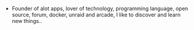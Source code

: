 - Founder of alot apps, lover of technology, programming language, open source, forum, docker, unraid and arcade, I like to discover and learn new things..
  <br>




















































































